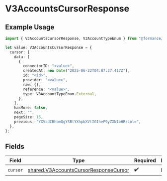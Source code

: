 # V3AccountsCursorResponse

## Example Usage

```typescript
import { V3AccountsCursorResponse, V3AccountTypeEnum } from "@formance/formance-sdk/sdk/models/shared";

let value: V3AccountsCursorResponse = {
  cursor: {
    data: [
      {
        connectorID: "<value>",
        createdAt: new Date("2025-06-22T04:07:37.417Z"),
        id: "<id>",
        provider: "<value>",
        raw: {},
        reference: "<value>",
        type: V3AccountTypeEnum.External,
      },
    ],
    hasMore: false,
    next: "",
    pageSize: 15,
    previous: "YXVsdCBhbmQgYSBtYXhpbXVtIG1heF9yZXN1bHRzLol=",
  },
};
```

## Fields

| Field                                                                                                 | Type                                                                                                  | Required                                                                                              | Description                                                                                           |
| ----------------------------------------------------------------------------------------------------- | ----------------------------------------------------------------------------------------------------- | ----------------------------------------------------------------------------------------------------- | ----------------------------------------------------------------------------------------------------- |
| `cursor`                                                                                              | [shared.V3AccountsCursorResponseCursor](../../../sdk/models/shared/v3accountscursorresponsecursor.md) | :heavy_check_mark:                                                                                    | N/A                                                                                                   |
